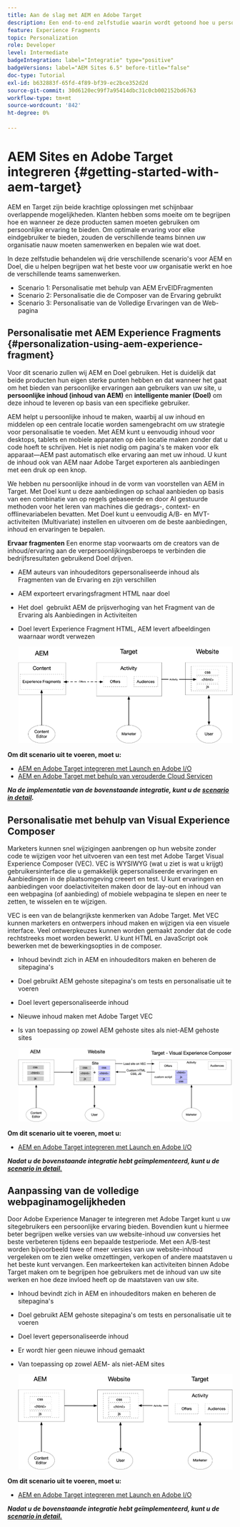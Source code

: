 ```yaml
---
title: Aan de slag met AEM en Adobe Target
description: Een end-to-end zelfstudie waarin wordt getoond hoe u persoonlijke ervaringen kunt creëren en leveren met Adobe Experience Manager en Adobe Target. In deze zelfstudie leert u ook over verschillende personen die betrokken zijn bij het proces van het begin tot het einde en hoe zij met elkaar samenwerken
feature: Experience Fragments
topic: Personalization
role: Developer
level: Intermediate
badgeIntegration: label="Integratie" type="positive"
badgeVersions: label="AEM Sites 6.5" before-title="false"
doc-type: Tutorial
exl-id: b632883f-65fd-4f89-bf39-ec2bce352d2d
source-git-commit: 30d6120ec99f7a95414dbc31c0cb002152bd6763
workflow-type: tm+mt
source-wordcount: '842'
ht-degree: 0%

---
```


# AEM Sites en Adobe Target integreren {#getting-started-with-aem-target}

AEM en Target zijn beide krachtige oplossingen met schijnbaar overlappende mogelijkheden. Klanten hebben soms moeite om te begrijpen hoe en wanneer ze deze producten samen moeten gebruiken om persoonlijke ervaring te bieden. Om optimale ervaring voor elke eindgebruiker te bieden, zouden de verschillende teams binnen uw organisatie nauw moeten samenwerken en bepalen wie wat doet.

In deze zelfstudie behandelen wij drie verschillende scenario&#39;s voor AEM en Doel, die u helpen begrijpen wat het beste voor uw organisatie werkt en hoe de verschillende teams samenwerken.

* Scenario 1: Personalisatie met behulp van AEM ErvEIDFragmenten
* Scenario 2: Personalisatie die de Composer van de Ervaring gebruikt
* Scenario 3: Personalisatie van de Volledige Ervaringen van de Web-pagina

## Personalisatie met AEM Experience Fragments {#personalization-using-aem-experience-fragment}

Voor dit scenario zullen wij AEM en Doel gebruiken. Het is duidelijk dat beide producten hun eigen sterke punten hebben en dat wanneer het gaat om het bieden van persoonlijke ervaringen aan gebruikers van uw site, u **persoonlijke inhoud (inhoud van AEM)** en **intelligente manier (Doel)** om deze inhoud te leveren op basis van een specifieke gebruiker.

AEM helpt u persoonlijke inhoud te maken, waarbij al uw inhoud en middelen op een centrale locatie worden samengebracht om uw strategie voor personalisatie te voeden. Met AEM kunt u eenvoudig inhoud voor desktops, tablets en mobiele apparaten op één locatie maken zonder dat u code hoeft te schrijven. Het is niet nodig om pagina&#39;s te maken voor elk apparaat—AEM past automatisch elke ervaring aan met uw inhoud. U kunt de inhoud ook van AEM naar Adobe Target exporteren als aanbiedingen met een druk op een knop.

We hebben nu persoonlijke inhoud in de vorm van voorstellen van AEM in Target. Met Doel kunt u deze aanbiedingen op schaal aanbieden op basis van een combinatie van op regels gebaseerde en door AI gestuurde methoden voor het leren van machines die gedrags-, context- en offlinevariabelen bevatten.  Met Doel kunt u eenvoudig A/B- en MVT-activiteiten (Multivariate) instellen en uitvoeren om de beste aanbiedingen, inhoud en ervaringen te bepalen.

**Ervaar fragmenten** Een enorme stap voorwaarts om de creators van de inhoud/ervaring aan de verpersoonlijkingsberoeps te verbinden die bedrijfsresultaten gebruikend Doel drijven.

* AEM auteurs van inhoudeditors gepersonaliseerde inhoud als Fragmenten van de Ervaring en zijn verschillen
* AEM exporteert ervaringsfragment HTML naar doel &#x200B;
* Het doel &#x200B; gebruikt AEM de prijsverhoging van het Fragment van de Ervaring als Aanbiedingen in Activiteiten
* Doel levert Experience Fragment HTML, AEM levert afbeeldingen waarnaar wordt verwezen

  ![Personalisatie met behulp van het diagram Fragmenten voor ervaring](assets/personalization-use-case-1/use-case-1-diagram.png)

**Om dit scenario uit te voeren, moet u:**

* [AEM en Adobe Target integreren met Launch en Adobe I/O](./implementation.md#integrating-aem-target-options)
* [AEM en Adobe Target met behulp van verouderde Cloud Servicen](./implementation.md#integrating-aem-target-options)

***Na de implementatie van de bovenstaande integratie, kunt u de [scenario in detail](./personalization-use-case-1.md).***

## Personalisatie met behulp van Visual Experience Composer

Marketers kunnen snel wijzigingen aanbrengen op hun website zonder code te wijzigen voor het uitvoeren van een test met Adobe Target Visual Experience Composer (VEC). VEC is WYSIWYG (wat u ziet is wat u krijgt) gebruikersinterface die u gemakkelijk gepersonaliseerde ervaringen en Aanbiedingen in de plaatsomgeving creeert en test. U kunt ervaringen en aanbiedingen voor doelactiviteiten maken door de lay-out en inhoud van een webpagina (of aanbieding) of mobiele webpagina te slepen en neer te zetten, te wisselen en te wijzigen.

VEC is een van de belangrijkste kenmerken van Adobe Target. Met VEC kunnen marketers en ontwerpers inhoud maken en wijzigen via een visuele interface. Veel ontwerpkeuzes kunnen worden gemaakt zonder dat de code rechtstreeks moet worden bewerkt. U kunt HTML en JavaScript ook bewerken met de bewerkingsopties in de composer.

* Inhoud bevindt zich in AEM en inhoudeditors maken en beheren de sitepagina&#39;s
* Doel gebruikt AEM gehoste sitepagina&#39;s om tests en personalisatie uit te voeren
* Doel levert gepersonaliseerde inhoud
* Nieuwe inhoud maken met Adobe Target VEC
* Is van toepassing op zowel AEM gehoste sites als niet-AEM gehoste sites

  ![Personalisatie met het diagram Visual Experience Composer](assets/personalization-use-case-3/use-case-diagram-3.png)

**Om dit scenario uit te voeren, moet u:**

* [AEM en Adobe Target integreren met Launch en Adobe I/O](./implementation.md#integrating-aem-target-options)

***Nadat u de bovenstaande integratie hebt geïmplementeerd, kunt u de [scenario in detail.](./personalization-use-case-3.md)***

## Aanpassing van de volledige webpaginamogelijkheden

Door Adobe Experience Manager te integreren met Adobe Target kunt u uw sitegebruikers een persoonlijke ervaring bieden. Bovendien kunt u hiermee beter begrijpen welke versies van uw website-inhoud uw conversies het beste verbeteren tijdens een bepaalde testperiode. Met een A/B-test worden bijvoorbeeld twee of meer versies van uw website-inhoud vergeleken om te zien welke omzettingen, verkopen of andere maatstaven u het beste kunt vervangen. Een markeerteken kan activiteiten binnen Adobe Target maken om te begrijpen hoe gebruikers met de inhoud van uw site werken en hoe deze invloed heeft op de maatstaven van uw site.

* Inhoud bevindt zich in AEM en inhoudeditors maken en beheren de sitepagina&#39;s
* Doel gebruikt AEM gehoste sitepagina&#39;s om tests en personalisatie uit te voeren
* Doel levert gepersonaliseerde inhoud
* Er wordt hier geen nieuwe inhoud gemaakt
* Van toepassing op zowel AEM- als niet-AEM sites

  ![diagram](assets/personalization-use-case-2/use-case-2-diagram.png)

**Om dit scenario uit te voeren, moet u:**

* [AEM en Adobe Target integreren met Launch en Adobe I/O](./implementation.md#integrating-aem-target-options)

***Nadat u de bovenstaande integratie hebt geïmplementeerd, kunt u de [scenario in detail.](./personalization-use-case-2.md)***
